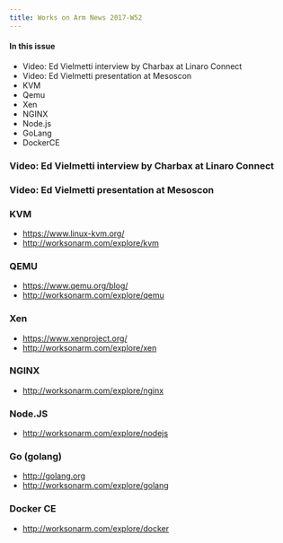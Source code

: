 ```yaml
---
title: Works on Arm News 2017-W52
---
```


#### In this issue

* Video: Ed Vielmetti interview by Charbax at Linaro Connect
* Video: Ed Vielmetti presentation at Mesoscon
* KVM
* Qemu
* Xen 
* NGINX
* Node.js
* GoLang
* DockerCE

### Video: Ed Vielmetti interview by Charbax at Linaro Connect

### Video: Ed Vielmetti presentation at Mesoscon

### KVM

* https://www.linux-kvm.org/
* http://worksonarm.com/explore/kvm

### QEMU

* https://www.qemu.org/blog/
* http://worksonarm.com/explore/qemu

### Xen

* https://www.xenproject.org/
* http://worksonarm.com/explore/xen

### NGINX

* http://worksonarm.com/explore/nginx

### Node.JS

* http://worksonarm.com/explore/nodejs

### Go (golang)

* http://golang.org
* http://worksonarm.com/explore/golang

### Docker CE

* http://worksonarm.com/explore/docker
